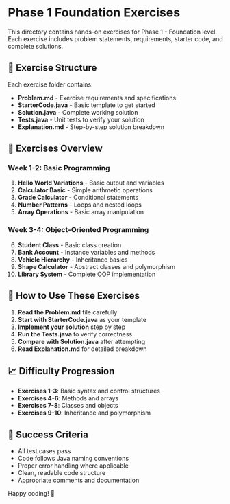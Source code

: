 # Phase 1 Foundation Exercises

This directory contains hands-on exercises for Phase 1 - Foundation level. Each exercise includes problem statements, requirements, starter code, and complete solutions.

## 📂 Exercise Structure

Each exercise folder contains:
- **Problem.md** - Exercise requirements and specifications
- **StarterCode.java** - Basic template to get started
- **Solution.java** - Complete working solution
- **Tests.java** - Unit tests to verify your solution
- **Explanation.md** - Step-by-step solution breakdown

## 🎯 Exercises Overview

### Week 1-2: Basic Programming
1. **Hello World Variations** - Basic output and variables
2. **Calculator Basic** - Simple arithmetic operations
3. **Grade Calculator** - Conditional statements
4. **Number Patterns** - Loops and nested loops
5. **Array Operations** - Basic array manipulation

### Week 3-4: Object-Oriented Programming
6. **Student Class** - Basic class creation
7. **Bank Account** - Instance variables and methods
8. **Vehicle Hierarchy** - Inheritance basics
9. **Shape Calculator** - Abstract classes and polymorphism
10. **Library System** - Complete OOP implementation

## 🚀 How to Use These Exercises

1. **Read the Problem.md** file carefully
2. **Start with StarterCode.java** as your template
3. **Implement your solution** step by step
4. **Run the Tests.java** to verify correctness
5. **Compare with Solution.java** after attempting
6. **Read Explanation.md** for detailed breakdown

## 📈 Difficulty Progression

- **Exercises 1-3**: Basic syntax and control structures
- **Exercises 4-6**: Methods and arrays
- **Exercises 7-8**: Classes and objects
- **Exercises 9-10**: Inheritance and polymorphism

## 🎯 Success Criteria

- All test cases pass
- Code follows Java naming conventions
- Proper error handling where applicable
- Clean, readable code structure
- Appropriate comments and documentation

Happy coding! 🚀
